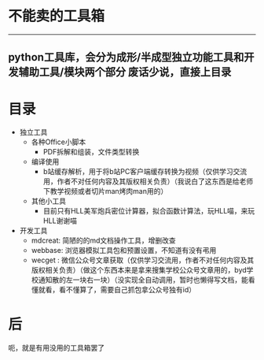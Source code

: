 # 不能卖的工具箱
---
python工具库，会分为成形/半成型独立功能工具和开发辅助工具/模块两个部分
废话少说，直接上目录
---
# 目录
- 独立工具
  - 各种Office小脚本
    - PDF拆解和组装，文件类型转换
  - 编译使用
    - b站缓存解析，用于将b站PC客户端缓存转换为视频（仅供学习交流用，作者不对任何内容及其版权相关负责）（我说白了这东西是给老师下教学视频或者切片man烤肉man用的）
  - 其他小工具
    - 目前只有HLL美军炮兵密位计算器，拟合函数计算法，玩HLL喵，来玩HLL谢谢喵
- 开发工具
  - mdcreat:  简陋的的md文档操作工具，增删改查
  - webbase:  浏览器模拟工具包和预置设置，不知道有没有弔用
  - wecget :  微信公众号文章获取（仅供学习交流用，作者不对任何内容及其版权相关负责）（做这个东西本来是拿来搜集学校公众号文章用的，byd学校通知散的左一块右一块）（没实现全自动调用，暂时也懒得写文档，能看懂就看，看不懂算了，需要自己抓包拿公众号独有id）
 
# 后
呃，就是有用没用的工具箱罢了

